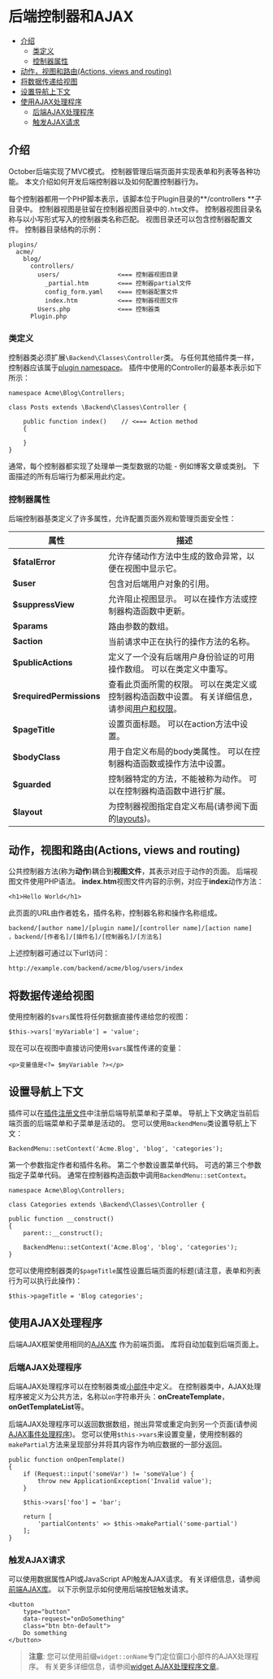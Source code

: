 # 后端控制器和AJAX

- [介绍](#introduction)
    - [类定义](#class-definition)
    - [控制器属性](#controller-properties)
- [动作，视图和路由(Actions, views and routing)](#actions-views-routing)
- [将数据传递给视图](#passing-data-to-views)
- [设置导航上下文](#navigation-context)
- [使用AJAX处理程序](#ajax)
    - [后端AJAX处理程序](#ajax-handlers)
    - [触发AJAX请求](#triggering-ajax-requests)

<a name="introduction"></a>
## 介绍

October后端实现了MVC模式。 控制器管理后端页面并实现表单和列表等各种功能。 本文介绍如何开发后端控制器以及如何配置控制器行为。

每个控制器都用一个PHP脚本表示，该脚本位于Plugin目录的**/controllers **子目录中。 控制器视图是驻留在控制器视图目录中的`.htm`文件。 控制器视图目录名称与以小写形式写入的控制器类名称匹配。 视图目录还可以包含控制器配置文件。 控制器目录结构的示例：

    plugins/
      acme/
        blog/
          controllers/
            users/                <=== 控制器视图目录
              _partial.htm        <=== 控制器partial文件
              config_form.yaml    <=== 控制器配置文件
              index.htm           <=== 控制器视图文件
            Users.php             <=== 控制器类
          Plugin.php

<a name="class-definition"></a>
### 类定义

控制器类必须扩展`\Backend\Classes\Controller`类。 与任何其他插件类一样，控制器应该属于[plugin namespace](plugin-registration.md#namespaces)。 插件中使用的Controller的最基本表示如下所示：

    namespace Acme\Blog\Controllers;

    class Posts extends \Backend\Classes\Controller {

        public function index()    // <=== Action method
        {

        }
    }

通常，每个控制器都实现了处理单一类型数据的功能 - 例如博客文章或类别。 下面描述的所有后端行为都采用此约定。

<a name="controller-properties"></a>
### 控制器属性

后端控制器基类定义了许多属性，允许配置页面外观和管理页面安全性：

属性 | 描述
------------- | -------------
**$fatalError** | 允许存储动作方法中生成的致命异常，以便在视图中显示它。
**$user** |  包含对后端用户对象的引用。
**$suppressView** | 允许阻止视图显示。 可以在操作方法或控制器构造函数中更新。
**$params** | 路由参数的数组。
**$action** | 当前请求中正在执行的操作方法的名称。
**$publicActions** | 定义了一个没有后端用户身份验证的可用操作数组。 可以在类定义中重写。
**$requiredPermissions** | 查看此页面所需的权限。 可以在类定义或控制器构造函数中设置。 有关详细信息，请参阅[用户和权限](backend-users.md)。
**$pageTitle** | 设置页面标题。 可以在action方法中设置。
**$bodyClass** | 用于自定义布局的body类属性。 可以在控制器构造函数或操作方法中设置。
**$guarded** | 控制器特定的方法，不能被称为动作。 可以在控制器构造函数中进行扩展。
**$layout** | 为控制器视图指定自定义布局(请参阅下面的[layouts](#layouts))。

<a name="actions-views-routing"></a>
## 动作，视图和路由(Actions, views and routing)

公共控制器方法(称为**动作**)耦合到**视图文件**，其表示对应于动作的页面。 后端视图文件使用PHP语法。 **index.htm**视图文件内容的示例，对应于**index**动作方法：

    <h1>Hello World</h1>

此页面的URL由作者姓名，插件名称，控制器名称和操作名称组成。

    backend/[author name]/[plugin name]/[controller name]/[action name]  ，backend/[作者名]/[插件名]/[控制器名]/[方法名]
    
上述控制器可通过以下url访问：

    http://example.com/backend/acme/blog/users/index

<a name="passing-data-to-views"></a>
## 将数据传递给视图

使用控制器的`$vars`属性将任何数据直接传递给您的视图：

    $this->vars['myVariable'] = 'value';

现在可以在视图中直接访问使用`$vars`属性传递的变量：

    <p>变量值是<?= $myVariable ?></p>

<a name="navigation-context"></a>
## 设置导航上下文

插件可以在[插件注册文件](plugin-registration.md#navigation-menus)中注册后端导航菜单和子菜单。 导航上下文确定当前后端页面的后端菜单和子菜单是活动的。 您可以使用`BackendMenu`类设置导航上下文：

    BackendMenu::setContext('Acme.Blog', 'blog', 'categories');

第一个参数指定作者和插件名称。 第二个参数设置菜单代码。 可选的第三个参数指定子菜单代码。 通常在控制器构造函数中调用`BackendMenu::setContext`。

    namespace Acme\Blog\Controllers;

    class Categories extends \Backend\Classes\Controller {

    public function __construct()
    {
        parent::__construct();

        BackendMenu::setContext('Acme.Blog', 'blog', 'categories');
    }

您可以使用控制器类的`$pageTitle`属性设置后端页面的标题(请注意，表单和列表行为可以执行此操作)：

    $this->pageTitle = 'Blog categories';

<a name="ajax"></a>
## 使用AJAX处理程序

后端AJAX框架使用相同的[AJAX库](ajax-introduction.md) 作为前端页面。 库将自动加载到后端页面上。

<a name="ajax-handlers"></a>
### 后端AJAX处理程序

后端AJAX处理程序可以在控制器类或[小部件](backend-widgets.md)中定义。 在控制器类中，AJAX处理程序被定义为公共方法，名称以`on`字符串开头：**onCreateTemplate**，**onGetTemplateList**等。

后端AJAX处理程序可以返回数据数组，抛出异常或重定向到另一个页面(请参阅[AJAX事件处理程序](ajax-handlers.md))。 您可以使用`$this->vars`来设置变量，使用控制器的`makePartial`方法来呈现部分并将其内容作为响应数据的一部分返回。

    public function onOpenTemplate()
    {
        if (Request::input('someVar') != 'someValue') {
            throw new ApplicationException('Invalid value');
        }

        $this->vars['foo'] = 'bar';

        return [
            'partialContents' => $this->makePartial('some-partial')
        ];
    }

<a name="triggering-ajax-requests"></a>
### 触发AJAX请求

可以使用数据属性API或JavaScript API触发AJAX请求。 有关详细信息，请参阅[前端AJAX库](ajax-introduction.md)。 以下示例显示如何使用后端按钮触发请求。

    <button
        type="button"
        data-request="onDoSomething"
        class="btn btn-default">
        Do something
    </button>

> **注意**: 您可以使用前缀`widget::onName`专门定位窗口小部件的AJAX处理程序。 有关更多详细信息，请参阅[widget AJAX处理程序文章](backend-widgets.md#generic-ajax-handlers)。
